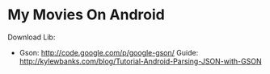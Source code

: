 My Movies On Android
============

Download Lib:
- Gson: http://code.google.com/p/google-gson/
		Guide: http://kylewbanks.com/blog/Tutorial-Android-Parsing-JSON-with-GSON


